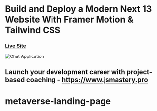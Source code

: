 # Build and Deploy a Modern Next 13 Website With Framer Motion & Tailwind CSS

### [Live Site](https://metaverse-sage-psi.vercel.app/)

![Chat Application](https://i.ibb.co/sbSHWH0/Thumbnail-1.png)

## Launch your development career with project-based coaching - https://www.jsmastery.pro
# metaverse-landing-page
